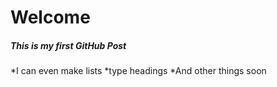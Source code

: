 # Welcome
##### This is my first GitHub Post
*I can even make lists
*type headings
*And other things soon
